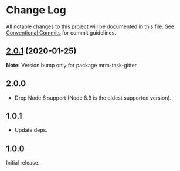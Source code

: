 # Change Log

All notable changes to this project will be documented in this file.
See [Conventional Commits](https://conventionalcommits.org) for commit guidelines.

## [2.0.1](https://github.com/sapegin/mrm-tasks/compare/mrm-task-gitter@2.0.0...mrm-task-gitter@2.0.1) (2020-01-25)

**Note:** Version bump only for package mrm-task-gitter





## 2.0.0

- Drop Node 6 support (Node 8.9 is the oldest supported version).

## 1.0.1

- Update deps.

## 1.0.0

Initial release.
